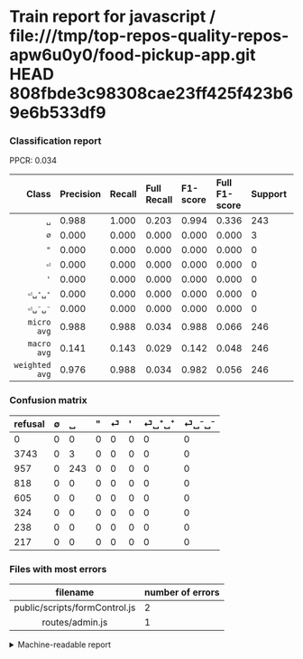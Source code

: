 # Train report for javascript / file:///tmp/top-repos-quality-repos-apw6u0y0/food-pickup-app.git HEAD 808fbde3c98308cae23ff425f423b69e6b533df9

### Classification report

PPCR: 0.034

| Class | Precision | Recall | Full Recall | F1-score | Full F1-score | Support | Full Support | PPCR |
|------:|:----------|:-------|:------------|:---------|:---------|:--------|:-------------|:-----|
| `␣` | 0.988| 1.000| 0.203| 0.994| 0.336| 243| 1200| 0.203 |
| `∅` | 0.000| 0.000| 0.000| 0.000| 0.000| 3| 3746| 0.001 |
| `"` | 0.000| 0.000| 0.000| 0.000| 0.000| 0| 818| 0.000 |
| `⏎` | 0.000| 0.000| 0.000| 0.000| 0.000| 0| 605| 0.000 |
| `'` | 0.000| 0.000| 0.000| 0.000| 0.000| 0| 324| 0.000 |
| `⏎␣⁺␣⁺` | 0.000| 0.000| 0.000| 0.000| 0.000| 0| 238| 0.000 |
| `⏎␣⁻␣⁻` | 0.000| 0.000| 0.000| 0.000| 0.000| 0| 217| 0.000 |
| `micro avg` | 0.988| 0.988| 0.034| 0.988| 0.066| 246| 7148| 0.034 |
| `macro avg` | 0.141| 0.143| 0.029| 0.142| 0.048| 246| 7148| 0.034 |
| `weighted avg` | 0.976| 0.988| 0.034| 0.982| 0.056| 246| 7148| 0.034 |

### Confusion matrix

|refusal|  ∅| ␣| "| ⏎| '| ⏎␣⁺␣⁺| ⏎␣⁻␣⁻| 
|:---|:---|:---|:---|:---|:---|:---|:---|
|0 |0 |0 |0 |0 |0 |0 |0 |
|3743 |0 |3 |0 |0 |0 |0 |0 |
|957 |0 |243 |0 |0 |0 |0 |0 |
|818 |0 |0 |0 |0 |0 |0 |0 |
|605 |0 |0 |0 |0 |0 |0 |0 |
|324 |0 |0 |0 |0 |0 |0 |0 |
|238 |0 |0 |0 |0 |0 |0 |0 |
|217 |0 |0 |0 |0 |0 |0 |0 |

### Files with most errors

| filename | number of errors|
|:----:|:-----|
| public/scripts/formControl.js | 2 |
| routes/admin.js | 1 |

<details>
    <summary>Machine-readable report</summary>
```json
{
  "cl_report": {"\"": {"f1-score": 0.0, "precision": 0.0, "recall": 0.0, "support": 0}, "\u0027": {"f1-score": 0.0, "precision": 0.0, "recall": 0.0, "support": 0}, "macro avg": {"f1-score": 0.14198071866783524, "precision": 0.14111498257839722, "recall": 0.14285714285714285, "support": 246}, "micro avg": {"f1-score": 0.9878048780487805, "precision": 0.9878048780487805, "recall": 0.9878048780487805, "support": 246}, "weighted avg": {"f1-score": 0.9817447254227144, "precision": 0.9757584770969661, "recall": 0.9878048780487805, "support": 246}, "\u2205": {"f1-score": 0.0, "precision": 0.0, "recall": 0.0, "support": 3}, "\u23ce": {"f1-score": 0.0, "precision": 0.0, "recall": 0.0, "support": 0}, "\u23ce\u2423\u207a\u2423\u207a": {"f1-score": 0.0, "precision": 0.0, "recall": 0.0, "support": 0}, "\u23ce\u2423\u207b\u2423\u207b": {"f1-score": 0.0, "precision": 0.0, "recall": 0.0, "support": 0}, "\u2423": {"f1-score": 0.9938650306748467, "precision": 0.9878048780487805, "recall": 1.0, "support": 243}},
  "cl_report_full": {"\"": {"f1-score": 0.0, "precision": 0.0, "recall": 0.0, "support": 818}, "\u0027": {"f1-score": 0.0, "precision": 0.0, "recall": 0.0, "support": 324}, "macro avg": {"f1-score": 0.04801422643746295, "precision": 0.14111498257839722, "recall": 0.028928571428571432, "support": 7148}, "micro avg": {"f1-score": 0.06572896943467678, "precision": 0.9878048780487805, "recall": 0.03399552322327924, "support": 7148}, "weighted avg": {"f1-score": 0.056424104934903296, "precision": 0.16583182060136212, "recall": 0.03399552322327924, "support": 7148}, "\u2205": {"f1-score": 0.0, "precision": 0.0, "recall": 0.0, "support": 3746}, "\u23ce": {"f1-score": 0.0, "precision": 0.0, "recall": 0.0, "support": 605}, "\u23ce\u2423\u207a\u2423\u207a": {"f1-score": 0.0, "precision": 0.0, "recall": 0.0, "support": 238}, "\u23ce\u2423\u207b\u2423\u207b": {"f1-score": 0.0, "precision": 0.0, "recall": 0.0, "support": 217}, "\u2423": {"f1-score": 0.33609958506224064, "precision": 0.9878048780487805, "recall": 0.2025, "support": 1200}},
  "ppcr": 0.03441522104085059
}
```
</details>
